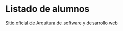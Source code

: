 # Listado de alumnos
[Sitio oficial de Arquitura de software y desarrollo web](https://uv.trifenix.io)


